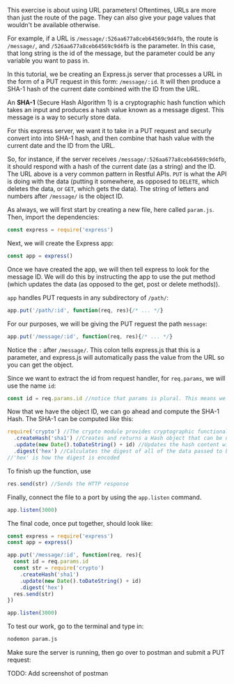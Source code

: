 <!--title={Extracting Parameters from the URL}-->

This exercise is about using URL parameters! Oftentimes, URLs are more than just the route of the page. They can also give your page values that wouldn't be available otherwise. 

For example, if a URL is `/message/:526aa677a8ceb64569c9d4fb`, the route is `/message/`, and `/526aa677a8ceb64569c9d4fb` is the parameter. In this case, that long string is the id of the message, but the parameter could be any variable you want to pass in. 

In this tutorial, we be creating an Express.js server that processes a URL in the form of a PUT request in this form: `/message/:id`. It will then produce a SHA-1 hash of the current date combined with the ID from the URL.

An **SHA-1** (Secure Hash Algorithm 1) is a cryptographic hash function which takes an input and produces a hash value known as a message digest. This message is a way to securly store data.

For this express server, we want it to take in a PUT request and securly convert into into SHA-1 hash, and then combine that hash value with the current date and the ID from the URL.

So, for instance, if the server receives  `/message/:526aa677a8ceb64569c9d4fb`, it should respond with a hash of the current date (as a string) and the ID. The URL above is a very common pattern in Restful APIs.  ``PUT`` is what the API is doing with the data (putting it somewhere, as opposed to ``DELETE``, which deletes the data, or ``GET``, which gets the data). The string of letters and numbers after ``/message/`` is the object ID. 

As always, we will first start by creating a new file, here called ``param.js``. Then, import the dependencies:

``````javascript
const express = require('express') 
``````

Next, we will create the Express app:

```javascript
const app = express()
```

Once we have created the app, we will then tell express to look for the message ID. We will do this by instructing the app to use the put method (which updates the data (as opposed to the get, post or delete methods)).

`app` handles PUT requests in any subdirectory of `/path/`:

```javascript
app.put('/path/:id', function(req, res){/* ... */}
```

For our purposes, we will be giving the PUT reguest the path ``message``:

```javascript
app.put('/message/:id', function(req, res){/* ... */}
```

Notice the ``:`` after ``/message/``. This colon tells express.js that this is a parameter, and express.js will automatically pass the value from the URL so you can get the object. 

Since we want to extract the id from request handler, for  `req.params`, we will use the name `id`:

```javascript
const id = req.params.id //notice that params is plural. This means we can have more than one parameter
```

Now that we have the object ID, we can go ahead and compute the SHA-1 Hash. The SHA-1 can be computed like this:

```js
require('crypto') //The crypto module provides cryptographic functionality
  .createHash('sha1') //Creates and returns a Hash object that can be used to generate hash digests using the given algorithm
  .update(new Date().toDateString() + id) //Updates the hash content with the given data, in this case the current date and the message ID.
  .digest('hex') //Calculates the digest of all of the data passed to be hashed
//'hex' is how the digest is encoded

```

To finish up the function, use 

```javascript
res.send(str) //Sends the HTTP response
```

Finally, connect the file to a port by using the ``app.listen`` command.

```javascript
app.listen(3000)
```

The final code, once put together, should look like:

```javascript
const express = require('express')
const app = express()

app.put('/message/:id', function(req, res){
  const id = req.params.id
  const str = require('crypto')
    .createHash('sha1')
    .update(new Date().toDateString() + id)
    .digest('hex')
  res.send(str)
})

app.listen(3000)
```

To test our work, go to the terminal and type in:

```tex
nodemon param.js
```

Make sure the server is running, then go over to postman and submit a PUT request:

TODO: Add screenshot of postman

